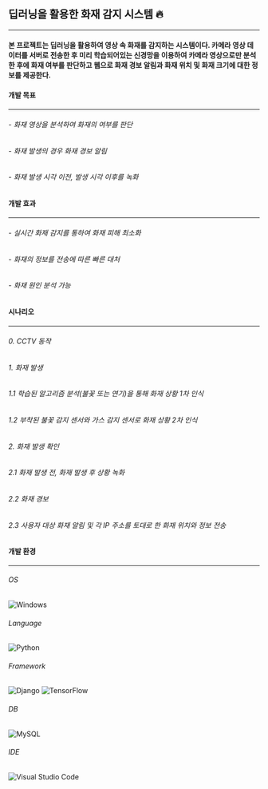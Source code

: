 ## 딥러닝을 활용한 화재 감지 시스템 🔥  
- - -
#### 본 프로젝트는 딥러닝을 활용하여 영상 속 화재를 감지하는 시스템이다. 카메라 영상 데이터를 서버로 전송한 후 미리 학습되어있는 신경망을 이용하여 카메라 영상으로만 분석한 후에 화재 여부를 판단하고 웹으로 화재 경보 알림과 화재 위치 및 화재 크기에 대한 정보를 제공한다.  

#### 개발 목표  
- - -
###### - 화재 영상을 분석하여 화재의 여부를 판단  
###### - 화재 발생의 경우 화재 경보 알림  
###### - 화재 발생 시각 이전, 발생 시각 이후를 녹화  

#### 개발 효과  
- - -
###### - 실시간 화재 감지를 통하여 화재 피해 최소화  
###### - 화재의 정보를 전송에 따른 빠른 대처  
###### - 화재 원인 분석 가능  

#### 시나리오  
- - -
###### 0. CCTV 동작  
###### 1. 화재 발생  
######  1.1 학습된 알고리즘 분석(불꽃 또는 연기)을 통해 화재 상황 1차 인식  
######  1.2 부착된 불꽃 감지 센서와 가스 감지 센서로 화재 상황 2차 인식  
###### 2. 화재 발생 확인  
######  2.1 화재 발생 전, 화재 발생 후 상황 녹화  
######  2.2 화재 경보  
######  2.3 사용자 대상 화재 알림 및 각 IP 주소를 토대로 한 화재 위치와 정보 전송  

#### 개발 환경  
- - -
###### OS  
![Windows](https://img.shields.io/badge/Windows-0078D6?style=for-the-badge&logo=windows&logoColor=white)
###### Language  
![Python](https://img.shields.io/badge/python-3670A0?style=for-the-badge&logo=python&logoColor=ffdd54)
###### Framework  
![Django](https://img.shields.io/badge/django-%23092E20.svg?style=for-the-badge&logo=django&logoColor=white)
![TensorFlow](https://img.shields.io/badge/TensorFlow-%23FF6F00.svg?style=for-the-badge&logo=TensorFlow&logoColor=white)
###### DB  
![MySQL](https://img.shields.io/badge/mysql-%2300f.svg?style=for-the-badge&logo=mysql&logoColor=white)
###### IDE  
![Visual Studio Code](https://img.shields.io/badge/Visual%20Studio%20Code-0078d7.svg?style=for-the-badge&logo=visual-studio-code&logoColor=white)
